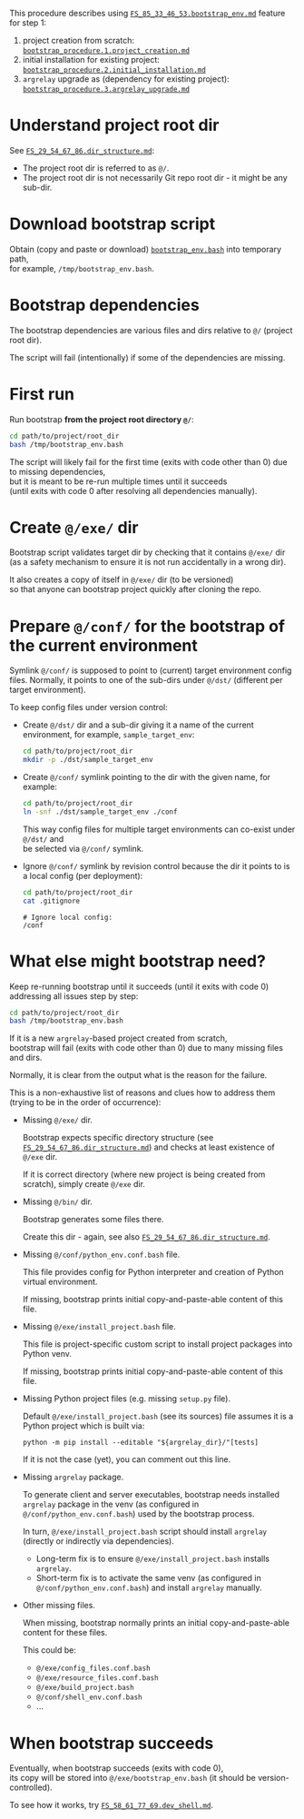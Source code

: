 
This procedure describes using [`FS_85_33_46_53.bootstrap_env.md`][FS_85_33_46_53.bootstrap_env.md] feature for step 1:
1.  project creation from scratch: [`bootstrap_procedure.1.project_creation.md`][bootstrap_procedure.1.project_creation.md]
2.  initial installation for existing project: [`bootstrap_procedure.2.initial_installation.md`][bootstrap_procedure.2.initial_installation.md]
3.  `argrelay` upgrade as (dependency for existing project): [`bootstrap_procedure.3.argrelay_upgrade.md`][bootstrap_procedure.3.argrelay_upgrade.md]

# Understand project root dir

See [`FS_29_54_67_86.dir_structure.md`][FS_29_54_67_86.dir_structure.md]:

*   The project root dir is referred to as `@/`.
*   The project root dir is not necessarily Git repo root dir - it might be any sub-dir.

# Download bootstrap script

Obtain (copy and paste or download) [`bootstrap_env.bash`][bootstrap_env.bash] into temporary path,<br/>
for example, `/tmp/bootstrap_env.bash`.

# Bootstrap dependencies

The bootstrap dependencies are various files and dirs relative to `@/` (project root dir).

The script will fail (intentionally) if some of the dependencies are missing.

# First run

Run bootstrap **from the project root directory `@/`**:

```sh
cd path/to/project/root_dir
bash /tmp/bootstrap_env.bash
```

The script will likely fail for the first time (exits with code other than 0) due to missing dependencies,<br/>
but it is meant to be re-run multiple times until it succeeds<br/>
(until exits with code 0 after resolving all dependencies manually).

# Create `@/exe/` dir

Bootstrap script validates target dir by checking that it contains `@/exe/` dir<br/>
(as a safety mechanism to ensure it is not run accidentally in a wrong dir).

It also creates a copy of itself in `@/exe/` dir (to be versioned)<br/>
so that anyone can bootstrap project quickly after cloning the repo.

# Prepare `@/conf/` for the bootstrap of the current environment

Symlink `@/conf/` is supposed to point to (current) target environment config files.
Normally, it points to one of the sub-dirs under `@/dst/` (different per target environment).

To keep config files under version control:

*   Create `@/dst/` dir and a sub-dir giving it a name of the current environment, for example, `sample_target_env`:

    ```sh
    cd path/to/project/root_dir
    mkdir -p ./dst/sample_target_env
    ```

*   Create `@/conf/` symlink pointing to the dir with the given name, for example:

    ```sh
    cd path/to/project/root_dir
    ln -snf ./dst/sample_target_env ./conf
    ```

    This way config files for multiple target environments can co-exist under `@/dst/` and<br/>
    be selected via `@/conf/` symlink.

*   Ignore `@/conf/` symlink by revision control because the dir it points to is a local config (per deployment):

    ```sh
    cd path/to/project/root_dir
    cat .gitignore
    ```

    ```
    # Ignore local config:
    /conf
    ```

# What else might bootstrap need?

Keep re-running bootstrap until it succeeds (until it exits with code 0) addressing all issues step by step:

```sh
cd path/to/project/root_dir
bash /tmp/bootstrap_env.bash
```

If it is a new `argrelay`-based project created from scratch,<br/>
bootstrap will fail (exits with code other than 0) due to many missing files and dirs.

Normally, it is clear from the output what is the reason for the failure.

This is a non-exhaustive list of reasons and clues how to address them (trying to be in the order of occurrence):

*   Missing `@/exe/` dir.

    Bootstrap expects specific directory structure (see [`FS_29_54_67_86.dir_structure.md`][FS_29_54_67_86.dir_structure.md])
    and checks at least existence of `@/exe` dir.

    If it is correct directory (where new project is being created from scratch), simply create `@/exe` dir.

*   Missing `@/bin/` dir.

    Bootstrap generates some files there.

    Create this dir - again, see also [`FS_29_54_67_86.dir_structure.md`][FS_29_54_67_86.dir_structure.md].

*   Missing `@/conf/python_env.conf.bash` file.

    This file provides config for Python interpreter and creation of Python virtual environment.

    If missing, bootstrap prints initial copy-and-paste-able content of this file.

*   Missing `@/exe/install_project.bash` file.

    This file is project-specific custom script to install project packages into Python venv.

    If missing, bootstrap prints initial copy-and-paste-able content of this file.

*   Missing Python project files (e.g. missing `setup.py` file).

    Default `@/exe/install_project.bash` (see its sources) file assumes it is a Python project which is built via:

    ```
    python -m pip install --editable "${argrelay_dir}/"[tests]
    ```

    If it is not the case (yet), you can comment out this line.

*   Missing `argrelay` package.

    To generate client and server executables, bootstrap needs installed `argrelay` package
    in the venv (as configured in `@/conf/python_env.conf.bash`) used by the bootstrap process.

    In turn, `@/exe/install_project.bash` script should install `argrelay` (directly or indirectly via dependencies).

    *   Long-term fix is to ensure `@/exe/install_project.bash` installs `argrelay`.
    *   Short-term fix is to activate the same venv (as configured in `@/conf/python_env.conf.bash`) and install `argrelay` manually.

*   Other missing files.

    When missing, bootstrap normally prints an initial copy-and-paste-able content for these files.

    This could be:

    *   `@/exe/config_files.conf.bash`
    *   `@/exe/resource_files.conf.bash`
    *   `@/exe/build_project.bash`
    *   `@/conf/shell_env.conf.bash`
    *   ...

# When bootstrap succeeds

Eventually, when bootstrap succeeds (exits with code 0),<br/>
its copy will be stored into `@/exe/bootstrap_env.bash` (it should be version-controlled).

To see how it works, try [`FS_58_61_77_69.dev_shell.md`][FS_58_61_77_69.dev_shell.md].

[bootstrap_procedure.1.project_creation.md]: bootstrap_procedure.1.project_creation.md
[bootstrap_procedure.2.initial_installation.md]: bootstrap_procedure.2.initial_installation
[bootstrap_procedure.3.argrelay_upgrade.md]: bootstrap_procedure.3.argrelay_upgrade.md

[FS_85_33_46_53.bootstrap_env.md]: ../feature_stories/FS_85_33_46_53.bootstrap_env.md
[FS_29_54_67_86.dir_structure.md]: ../feature_stories/FS_29_54_67_86.dir_structure.md
[FS_58_61_77_69.dev_shell.md]: ../feature_stories/FS_58_61_77_69.dev_shell.md
[bootstrap_env.bash]: ../../exe/bootstrap_env.bash
[root_readme.md]: ../../readme.md
